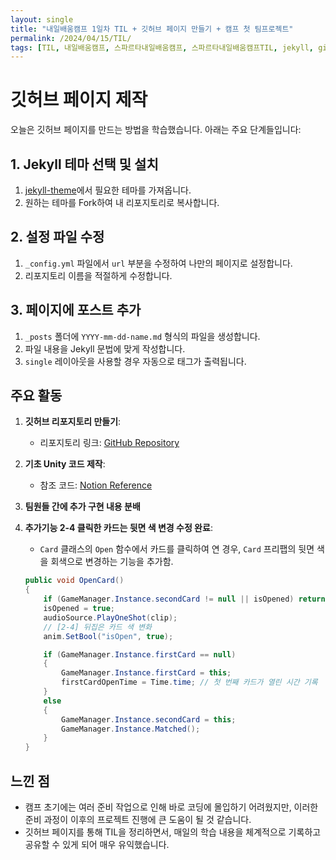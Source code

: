 ```yaml
---
layout: single
title: "내일배움캠프 1일차 TIL + 깃허브 페이지 만들기 + 캠프 첫 팀프로젝트"
permalink: /2024/04/15/TIL/
tags: [TIL, 내일배움캠프, 스파르타내일배움캠프, 스파르타내일배움캠프TIL, jekyll, githubPage]
---
```


# 깃허브 페이지 제작

오늘은 깃허브 페이지를 만드는 방법을 학습했습니다. 아래는 주요 단계들입니다:

## 1. Jekyll 테마 선택 및 설치

1. [jekyll-theme](https://github.com/topics/jekyll-theme)에서 필요한 테마를 가져옵니다.
2. 원하는 테마를 Fork하여 내 리포지토리로 복사합니다.

## 2. 설정 파일 수정

1. `_config.yml` 파일에서 `url` 부분을 수정하여 나만의 페이지로 설정합니다.
2. 리포지토리 이름을 적절하게 수정합니다.

## 3. 페이지에 포스트 추가

1. `_posts` 폴더에 `YYYY-mm-dd-name.md` 형식의 파일을 생성합니다.
2. 파일 내용을 Jekyll 문법에 맞게 작성합니다.
3. `single` 레이아웃을 사용할 경우 자동으로 태그가 출력됩니다.

## 주요 활동

1. **깃허브 리포지토리 만들기**:
   - 리포지토리 링크: [GitHub Repository](https://github.com/LeeSangSoos/Team-A-5-project1/tree/main)

2. **기초 Unity 코드 제작**:
   - 참조 코드: [Notion Reference](https://teamsparta.notion.site/341df686260b4c279cd8244ee27a6ac9#ec356021c8974762a8fc7e7d3ff5331f)

3. **팀원들 간에 추가 구현 내용 분배**

4. **추가기능 2-4 클릭한 카드는 뒷면 색 변경 수정 완료**:
   - `Card` 클래스의 `Open` 함수에서 카드를 클릭하여 연 경우, `Card` 프리팹의 뒷면 색을 회색으로 변경하는 기능을 추가함.

   ```csharp
   public void OpenCard()
   {
       if (GameManager.Instance.secondCard != null || isOpened) return;
       isOpened = true;
       audioSource.PlayOneShot(clip);
       // [2-4] 뒤집은 카드 색 변화
       anim.SetBool("isOpen", true);

       if (GameManager.Instance.firstCard == null)
       {
           GameManager.Instance.firstCard = this;
           firstCardOpenTime = Time.time; // 첫 번째 카드가 열린 시간 기록
       }
       else
       {
           GameManager.Instance.secondCard = this;
           GameManager.Instance.Matched();
       }
   }
   ```

## 느낀 점

- 캠프 초기에는 여러 준비 작업으로 인해 바로 코딩에 몰입하기 어려웠지만, 이러한 준비 과정이 이후의 프로젝트 진행에 큰 도움이 될 것 같습니다.
- 깃허브 페이지를 통해 TIL을 정리하면서, 매일의 학습 내용을 체계적으로 기록하고 공유할 수 있게 되어 매우 유익했습니다.
